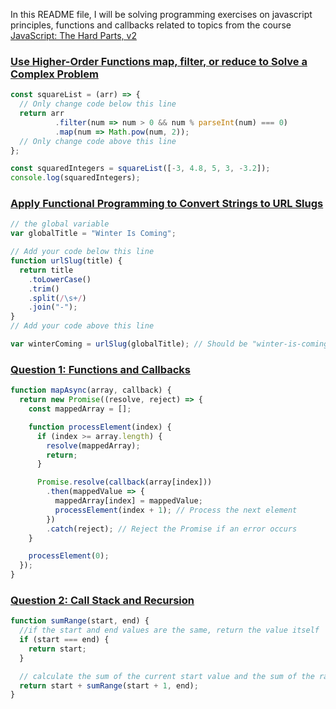 In this README file, I will be solving programming exercises on javascript principles, functions and callbacks related to topics from the course [JavaScript: The Hard Parts, v2](https://frontendmasters.com/courses/javascript-hard-parts-v2/)

### [Use Higher-Order Functions map, filter, or reduce to Solve a Complex Problem](https://www.freecodecamp.org/learn/javascript-algorithms-and-data-structures/functional-programming/use-higher-order-functions-map-filter-or-reduce-to-solve-a-complex-problem)

```javascript
const squareList = (arr) => {
  // Only change code below this line
  return arr
          .filter(num => num > 0 && num % parseInt(num) === 0)
          .map(num => Math.pow(num, 2));
  // Only change code above this line
};

const squaredIntegers = squareList([-3, 4.8, 5, 3, -3.2]);
console.log(squaredIntegers);
```


### [Apply Functional Programming to Convert Strings to URL Slugs](https://www.freecodecamp.org/learn/javascript-algorithms-and-data-structures/functional-programming/apply-functional-programming-to-convert-strings-to-url-slugs)

```javascript
// the global variable
var globalTitle = "Winter Is Coming";

// Add your code below this line
function urlSlug(title) {
  return title
    .toLowerCase()
    .trim()
    .split(/\s+/)
    .join("-");
}
// Add your code above this line

var winterComing = urlSlug(globalTitle); // Should be "winter-is-coming"
```


### [Question 1: Functions and Callbacks](https://github.com/orjwan-alrajaby/gsg-expressjs-backend-training-2023/blob/main/learning-sprint-1/week2-day1-tasks/tasks.md)

```javascript
function mapAsync(array, callback) {
  return new Promise((resolve, reject) => {
    const mappedArray = [];

    function processElement(index) {
      if (index >= array.length) {
        resolve(mappedArray); 
        return;
      }

      Promise.resolve(callback(array[index]))
        .then(mappedValue => {
          mappedArray[index] = mappedValue;
          processElement(index + 1); // Process the next element
        })
        .catch(reject); // Reject the Promise if an error occurs
    }

    processElement(0);
  });
}

```

### [Question 2: Call Stack and Recursion](https://github.com/orjwan-alrajaby/gsg-expressjs-backend-training-2023/blob/main/learning-sprint-1/week2-day1-tasks/tasks.md)

```javascript
function sumRange(start, end) {
  //if the start and end values are the same, return the value itself
  if (start === end) {
    return start;
  }

  // calculate the sum of the current start value and the sum of the range from start+1 to end
  return start + sumRange(start + 1, end);
}

```
